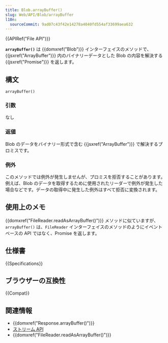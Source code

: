 ```yaml
---
title: Blob.arrayBuffer()
slug: Web/API/Blob/arrayBuffer
l10n:
  sourceCommit: 9ad07c43f42e14278a4040fd554af33699aea632
---
```


{{APIRef("File API")}}

**`arrayBuffer()`** は {{domxref("Blob")}} インターフェイスのメソッドで、 {{jsxref("ArrayBuffer")}} 内のバイナリーデータとした Blob の内容を解決する {{jsxref("Promise")}} を返します。

## 構文

```js-nolint
arrayBuffer()
```

### 引数

なし

### 返値

Blob のデータをバイナリー形式で含む {{jsxref("ArrayBuffer")}} で解決するプロミスです。

### 例外

このメソッドでは例外が発生しませんが、プロミスを拒否することがあります。例えば、Blob のデータを取得するために使用されたリーダーで例外が発生した場合などです。データの取得中に発生した例外はすべて拒否に変換されます。

## 使用上のメモ

{{domxref("FileReader.readAsArrayBuffer()")}} メソッドに似ていますが、`arrayBuffer()` は、`FileReader` インターフェイスのメソッドのようにイベントベースの API ではなく、Promise を返します。

## 仕様書

{{Specifications}}

## ブラウザーの互換性

{{Compat}}

## 関連情報

- {{domxref("Response.arrayBuffer()")}}
- [ストリーム API](/ja/docs/Web/API/Streams_API)
- {{domxref("FileReader.readAsArrayBuffer()")}}
